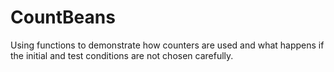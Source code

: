 # CountBeans
Using functions to demonstrate how counters are used and what happens if the initial and test conditions are not chosen carefully.
